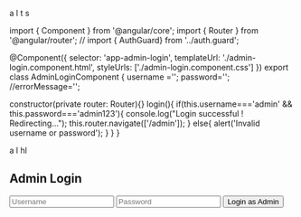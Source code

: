 a l t s




import { Component } from '@angular/core';
import { Router } from '@angular/router';
// import { AuthGuard} from '../auth.guard';

@Component({
  selector: 'app-admin-login',
  templateUrl: './admin-login.component.html',
  styleUrls: ['./admin-login.component.css']
})
export class AdminLoginComponent {
username ='';
password='';
//errorMessage='';

constructor(private router: Router){}
login(){
  if(this.username==='admin' && this.password==='admin123'){
    console.log("Login successful ! Redirecting...");
    this.router.navigate(['/admin']);
  }
  else{
    alert('Invalid username or password');
  }
}
}



a l hl



<div class="login-container">
    <h2>Admin Login</h2>
        <input type="text" [(ngModel)]="username" placeholder="Username"/>
        <input type="password" [(ngModel)]="password" placeholder="Password"/>
        <button (click)="login()">Login as Admin</button>
        <!-- <p *ngIf="errorMessage" style="color: red;">{{ errorMessage }}</p> -->
</div>
